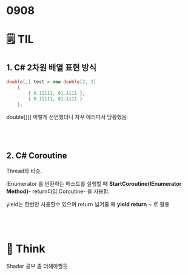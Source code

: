 # 0908

# 🗒️ TIL



## 1. C# 2차원 배열 표현 방식

```csharp
double[,] test = new double[2, 2]
    {
        { 0.11111, 01.1111 },
        { 0.11111, 01.1111 }
    };
```

double[][] 이렇게 선언했더니 자꾸 에러떠서 당황했음
<br><br><br><br>



## 2. C# Coroutine

Thread와 비슷.

IEnumerator 를 반환하는 메소드를 실행할 때 **StartCoroutine(IEnumerator Method)**- return타입 Coroutine- 을 사용함. 

yield는 한번만 사용할수 있으며 return 넘겨줄 때 **yield return** ~ 로 활용
<br><br><br><br>



# 💭 Think



Shader 공부 좀 더해야할듯
